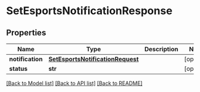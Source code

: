 # SetEsportsNotificationResponse

## Properties
Name | Type | Description | Notes
------------ | ------------- | ------------- | -------------
**notification** | [**SetEsportsNotificationRequest**](SetEsportsNotificationRequest.md) |  | [optional] 
**status** | **str** |  | [optional] 

[[Back to Model list]](../README.md#documentation-for-models) [[Back to API list]](../README.md#documentation-for-api-endpoints) [[Back to README]](../README.md)

